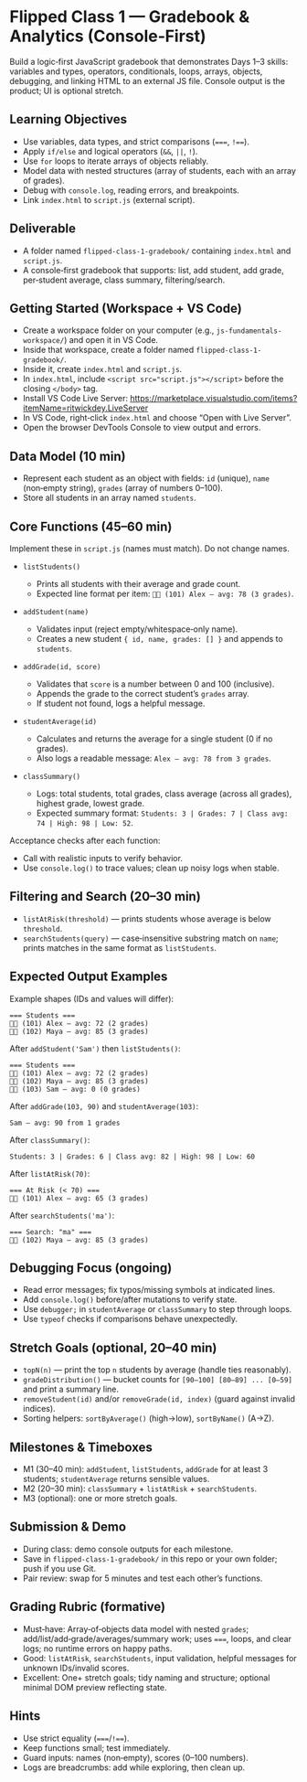 # Flipped Class 1 — Gradebook & Analytics (Console‑First)

Build a logic‑first JavaScript gradebook that demonstrates Days 1–3 skills: variables and types, operators, conditionals, loops, arrays, objects, debugging, and linking HTML to an external JS file. Console output is the product; UI is optional stretch.

## Learning Objectives
- Use variables, data types, and strict comparisons (`===`, `!==`).
- Apply `if/else` and logical operators (`&&`, `||`, `!`).
- Use `for` loops to iterate arrays of objects reliably.
- Model data with nested structures (array of students, each with an array of grades).
- Debug with `console.log`, reading errors, and breakpoints.
- Link `index.html` to `script.js` (external script).

## Deliverable
- A folder named `flipped-class-1-gradebook/` containing `index.html` and `script.js`.
- A console‑first gradebook that supports: list, add student, add grade, per‑student average, class summary, filtering/search.

## Getting Started (Workspace + VS Code)
- Create a workspace folder on your computer (e.g., `js-fundamentals-workspace/`) and open it in VS Code.
- Inside that workspace, create a folder named `flipped-class-1-gradebook/`.
- Inside it, create `index.html` and `script.js`.
- In `index.html`, include `<script src="script.js"></script>` before the closing `</body>` tag.
- Install VS Code Live Server: https://marketplace.visualstudio.com/items?itemName=ritwickdey.LiveServer
- In VS Code, right‑click `index.html` and choose “Open with Live Server”.
- Open the browser DevTools Console to view output and errors.

## Data Model (10 min)
- Represent each student as an object with fields: `id` (unique), `name` (non‑empty string), `grades` (array of numbers 0–100).
- Store all students in an array named `students`.

## Core Functions (45–60 min)
Implement these in `script.js` (names must match). Do not change names.

- `listStudents()`
  - Prints all students with their average and grade count.
  - Expected line format per item: `👩‍🎓 (101) Alex — avg: 78 (3 grades)`.

- `addStudent(name)`
  - Validates input (reject empty/whitespace‑only name).
  - Creates a new student `{ id, name, grades: [] }` and appends to `students`.

- `addGrade(id, score)`
  - Validates that `score` is a number between 0 and 100 (inclusive).
  - Appends the grade to the correct student’s `grades` array.
  - If student not found, logs a helpful message.

- `studentAverage(id)`
  - Calculates and returns the average for a single student (0 if no grades).
  - Also logs a readable message: `Alex — avg: 78 from 3 grades`.

- `classSummary()`
  - Logs: total students, total grades, class average (across all grades), highest grade, lowest grade.
  - Expected summary format: `Students: 3 | Grades: 7 | Class avg: 74 | High: 98 | Low: 52`.

Acceptance checks after each function:
- Call with realistic inputs to verify behavior.
- Use `console.log()` to trace values; clean up noisy logs when stable.

## Filtering and Search (20–30 min)
- `listAtRisk(threshold)` — prints students whose average is below `threshold`.
- `searchStudents(query)` — case‑insensitive substring match on `name`; prints matches in the same format as `listStudents`.

## Expected Output Examples
Example shapes (IDs and values will differ):

```
=== Students ===
👩‍🎓 (101) Alex — avg: 72 (2 grades)
👨‍🎓 (102) Maya — avg: 85 (3 grades)
```

After `addStudent('Sam')` then `listStudents()`:

```
=== Students ===
👩‍🎓 (101) Alex — avg: 72 (2 grades)
👨‍🎓 (102) Maya — avg: 85 (3 grades)
👨‍🎓 (103) Sam — avg: 0 (0 grades)
```

After `addGrade(103, 90)` and `studentAverage(103)`:

```
Sam — avg: 90 from 1 grades
```

After `classSummary()`:

```
Students: 3 | Grades: 6 | Class avg: 82 | High: 98 | Low: 60
```

After `listAtRisk(70)`:

```
=== At Risk (< 70) ===
👩‍🎓 (101) Alex — avg: 65 (3 grades)
```

After `searchStudents('ma')`:

```
=== Search: "ma" ===
👨‍🎓 (102) Maya — avg: 85 (3 grades)
```

## Debugging Focus (ongoing)
- Read error messages; fix typos/missing symbols at indicated lines.
- Add `console.log()` before/after mutations to verify state.
- Use `debugger;` in `studentAverage` or `classSummary` to step through loops.
- Use `typeof` checks if comparisons behave unexpectedly.

## Stretch Goals (optional, 20–40 min)
- `topN(n)` — print the top `n` students by average (handle ties reasonably).
- `gradeDistribution()` — bucket counts for `[90–100] [80–89] ... [0–59]` and print a summary line.
- `removeStudent(id)` and/or `removeGrade(id, index)` (guard against invalid indices).
- Sorting helpers: `sortByAverage()` (high→low), `sortByName()` (A→Z).

## Milestones & Timeboxes
- M1 (30–40 min): `addStudent`, `listStudents`, `addGrade` for at least 3 students; `studentAverage` returns sensible values.
- M2 (20–30 min): `classSummary` + `listAtRisk` + `searchStudents`.
- M3 (optional): one or more stretch goals.

## Submission & Demo
- During class: demo console outputs for each milestone.
- Save in `flipped-class-1-gradebook/` in this repo or your own folder; push if you use Git.
- Pair review: swap for 5 minutes and test each other’s functions.

## Grading Rubric (formative)
- Must‑have: Array‑of‑objects data model with nested `grades`; add/list/add‑grade/averages/summary work; uses `===`, loops, and clear logs; no runtime errors on happy paths.
- Good: `listAtRisk`, `searchStudents`, input validation, helpful messages for unknown IDs/invalid scores.
- Excellent: One+ stretch goals; tidy naming and structure; optional minimal DOM preview reflecting state.

## Hints
- Use strict equality (`===`/`!==`).
- Keep functions small; test immediately.
- Guard inputs: names (non‑empty), scores (0–100 numbers).
- Logs are breadcrumbs: add while exploring, then clean up.
